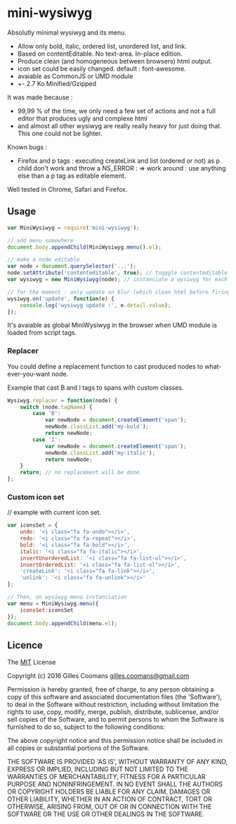 # mini-wysiwyg

Absolutly minimal wysiwyg and its menu.

- Allow only bold, italic, ordered list, unordered list, and link.
- Based on contentEditable. No text-area. In-place edition.
- Produce clean (and homogeneous between browsers) html output.
- icon set could be easily changed. default : font-awesome.
- avaiable as CommonJS or UMD module
- +- 2.7 Ko Minified/Gzipped


It was made because :
- 99,99 % of the time, we only need a few set of actions and not a full editor that produces ugly and complexe html
- and almost all other wysiwyg are really really heavy for just doing that. This one could not be lighter.


Known bugs :
- Firefox and p tags : executing createLink and list (ordered or not) as p child don't work and throw a NS_ERROR : 
	=> work around : use anything else than a p tag as editable element.


Well tested in Chrome, Safari and Firefox.

## Usage

```javascript
var MiniWysiwyg = require('mini-wysiwyg');

// add menu somewhere
document.body.appendChild(MiniWysiwyg.menu().el);

// make a node editable
var node = document.querySelector('...');
node.setAttribute('contenteditable', true); // togggle contenteditable to allow edition and menu handling.
var wysiwyg = new MiniWysiwyg(node); // instanciate a wysiwyg for each editable node

// for the moment : only update on blur (which clean html before firing event)
wysiwyg.on('update', function(e) {
	console.log('wysiwyg update :', e.detail.value);
});

```

It's avaiable as global MiniWysiwyg in the browser when UMD module is loaded from script tags.

### Replacer

You could define a replacement function to cast produced nodes to what-ever-you-want node.

Example that cast B and I tags to spans with custom classes.
```javascript
Wysiwyg.replacer = function(node) {
	switch (node.tagName) {
		case 'B':
			var newNode = document.createElement('span');
			newNode.classList.add('my-bold');
			return newNode;
		case 'I':
			var newNode = document.createElement('span');
			newNode.classList.add('my-italic');
			return newNode;
	}
	return; // no replacement will be done.
};
```

### Custom icon set 

// example with current icon set.
```javascript
var iconsSet = {
	undo: '<i class="fa fa-undo"></i>',
	redo: '<i class="fa fa-repeat"></i>',
	bold: '<i class="fa fa-bold"></i>',
	italic: '<i class="fa fa-italic"></i>',
	insertUnorderedList: '<i class="fa fa-list-ul"></i>',
	insertOrderedList: '<i class="fa fa-list-ol"></i>',
	'createLink': '<i class="fa fa-link"></i>',
	'unlink': '<i class="fa fa-unlink"></i>'
};

// Then, on wysiwyg-menu instanciation
var menu = MiniWysiwyg.menu({
	iconsSet:iconsSet
});
document.body.appendChild(menu.el);
```


## Licence

The [MIT](http://opensource.org/licenses/MIT) License

Copyright (c) 2016 Gilles Coomans <gilles.coomans@gmail.com>

Permission is hereby granted, free of charge, to any person obtaining a copy of this software and associated documentation files (the 'Software'), to deal in the Software without restriction, including without limitation the rights to use, copy, modify, merge, publish, distribute, sublicense, and/or sell copies of the Software, and to permit persons to whom the Software is furnished to do so, subject to the following conditions:

The above copyright notice and this permission notice shall be included in all copies or substantial portions of the Software.

THE SOFTWARE IS PROVIDED 'AS IS', WITHOUT WARRANTY OF ANY KIND, EXPRESS OR IMPLIED, INCLUDING BUT NOT LIMITED TO THE WARRANTIES OF MERCHANTABILITY, FITNESS FOR A PARTICULAR PURPOSE AND NONINFRINGEMENT. IN NO EVENT SHALL THE AUTHORS OR COPYRIGHT HOLDERS BE LIABLE FOR ANY CLAIM, DAMAGES OR OTHER LIABILITY, WHETHER IN AN ACTION OF CONTRACT, TORT OR OTHERWISE, ARISING FROM, OUT OF OR IN CONNECTION WITH THE SOFTWARE OR THE USE OR OTHER DEALINGS IN THE SOFTWARE.
